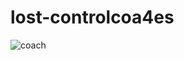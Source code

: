 # lost-controlcoa4es

![coach](https://user-images.githubusercontent.com/60467856/117492816-f4614200-af93-11eb-97e6-ad208aaed51b.jpg)
